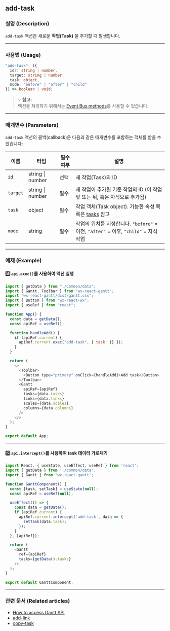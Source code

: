 ## add-task

### 설명 (Description)
`add-task` 액션은 새로운 **작업(Task)** 을 추가할 때 발생합니다.

---

### 사용법 (Usage)
```typescript
"add-task": ({
  id?: string | number,
  target: string | number,
  task: object,
  mode: "before" | "after" | "child"
}) => boolean | void;
```

> 💡 **참고:**  
> 액션을 처리하기 위해서는 [Event Bus methods](https://docs.svar.dev/react/gantt/api/overview/methods_overview)를 사용할 수 있습니다.

---

### 매개변수 (Parameters)
`add-task` 액션의 콜백(callback)은 다음과 같은 매개변수를 포함하는 객체를 받을 수 있습니다:

| 이름 | 타입 | 필수 여부 | 설명 |
|------|------|------------|------|
| `id` | string \| number | 선택 | 새 작업(Task)의 ID |
| `target` | string \| number | 필수 | 새 작업이 추가될 기준 작업의 ID (이 작업 앞 또는 뒤, 혹은 자식으로 추가됨) |
| `task` | object | 필수 | 작업 객체(Task object). 가능한 속성 목록은 [tasks](https://docs.svar.dev/react/gantt/api/properties/tasks) 참고 |
| `mode` | string | 필수 | 작업의 위치를 지정합니다. `"before"` = 이전, `"after"` = 이후, `"child"` = 자식 작업 |

---

### 예제 (Example)

#### 1️⃣ `api.exec()`를 사용하여 액션 실행
```javascript
import { getData } from "./common/data";
import { Gantt, Toolbar } from "wx-react-gantt";
import "wx-react-gantt/dist/gantt.css";
import { Button } from "wx-react-wx";
import { useRef } from "react";

function App() {
  const data = getData();
  const apiRef = useRef();

  function handleAdd() {
    if (apiRef.current) {
      apiRef.current.exec("add-task", { task: {} });
    }
  }

  return (
    <>
      <Toolbar>
        <Button type="primary" onClick={handleAdd}>Add task</Button>
      </Toolbar>
      <Gantt
        apiRef={apiRef}
        tasks={data.tasks}
        links={data.links}
        scales={data.scales}
        columns={data.columns}
      />
    </>
  );
}

export default App;
```

---

#### 2️⃣ `api.intercept()`를 사용하여 task 데이터 가로채기
```javascript
import React, { useState, useEffect, useRef } from 'react';
import { getData } from './common/data';
import { Gantt } from 'wx-react-gantt';

function GanttComponent() {
  const [task, setTask] = useState(null);
  const apiRef = useRef(null);

  useEffect(() => {
    const data = getData();
    if (apiRef.current) {
      apiRef.current.intercept('add-task', data => {
        setTask(data.task);
      });
    }
  }, [apiRef]);

  return (
    <Gantt
      ref={apiRef}
      tasks={getData().tasks}
    />
  );
}

export default GanttComponent;
```

---

### 관련 문서 (Related articles)
- [How to access Gantt API](https://docs.svar.dev/react/gantt/api/how_to_access_api)  
- [add-link](https://docs.svar.dev/react/gantt/api/actions/add-link)  
- [copy-task](https://docs.svar.dev/react/gantt/api/actions/copy-task)  
